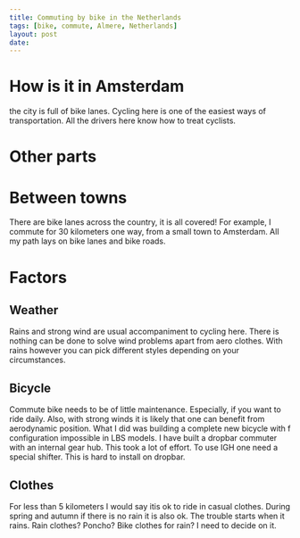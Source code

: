 ```yaml
---
title: Commuting by bike in the Netherlands
tags: [bike, commute, Almere, Netherlands]
layout: post
date:
---
```

# How is it in Amsterdam
the city is full of bike lanes. Cycling here is one of the easiest ways of transportation. All the drivers here know how to treat cyclists.
# Other parts

# Between towns
There are bike lanes across the country, it is all covered! For example, I commute for 30 kilometers one way, from a small town to Amsterdam. All my path lays on bike lanes and bike roads.

# Factors
## Weather
Rains and strong wind are usual accompaniment to cycling here. There is nothing can be done to solve wind problems apart from aero clothes.
With rains however you can pick different styles depending on your circumstances.

## Bicycle
Commute bike needs to be of little maintenance.
Especially, if you want to ride daily.
Also, with strong winds it is likely that one can benefit from aerodynamic position.
What I did was building a complete new bicycle with f configuration impossible in LBS models. 
I have built a dropbar commuter with an internal gear hub. 
This took a lot of effort. To use IGH one need a special shifter. This is hard to install on dropbar.
## Clothes
For less than 5 kilometers I would say itis ok to ride in casual clothes. 
During spring and autumn if there is no rain it is also ok. The trouble starts when it rains.
Rain clothes? Poncho? Bike clothes for rain?
I need to decide on it.
